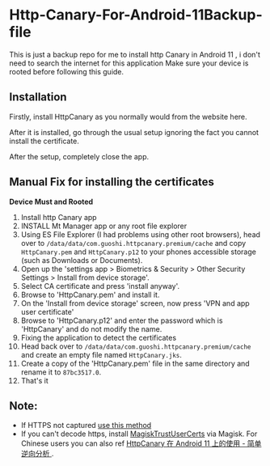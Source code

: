 # Http-Canary-For-Android-11Backup-file
This is just a backup repo for me to install http Canary in Android 11 , i don't need to search the internet for this  application
Make sure your device is rooted before following this guide.



## Installation

Firstly, install HttpCanary as you normally would from the website here.

After it is installed, go through the usual setup ignoring the fact you cannot install the certificate.

After the setup, completely close the app.



## Manual Fix for installing the certificates

**Device Must and Rooted**

1. Install http Canary app
2. INSTALL Mt Manager app or any root file explorer 
3. Using ES File Explorer (I had problems using other root browsers), head over to `/data/data/com.guoshi.httpcanary.premium/cache` and copy `HttpCanary.pem` and `HttpCanary.p12` to your phones accessible storage (such as Downloads or Documents).
4. Open up the 'settings app > Biometrics & Security > Other Security Settings > Install from device storage'.
5. Select CA certificate and press 'install anyway'.
6. Browse to 'HttpCanary.pem' and install it.
7. On the 'Install from device storage' screen, now press 'VPN and app user certificate'
8. Browse to 'HttpCanary.p12' and enter the password which is 'HttpCanary' and do not modify the name.
9. Fixing the application to detect the certificates
10. Head back over to `/data/data/com.guoshi.httpcanary.premium/cache` and create an empty file named `HttpCanary.jks`.
11. Create a copy of the 'HttpCanary.pem' file in the same directory and rename it to `87bc3517.0`.
12. That's it 



## Note:

- If HTTPS not captured [use this method](https://www.reddit.com/r/androidroot/comments/x4lcwb/httpcanary_capture_https_requests_bypass/?utm_medium=android_app&utm_source=share)
- If you can't decode https, install [MagiskTrustUserCerts](https://github.com/NVISOsecurity/MagiskTrustUserCerts) via Magisk. For Chinese users you can also ref [HttpCanary 在 Android 11 上的使用 - 简单逆向分析 ](https://www.cnblogs.com/ercilan/p/14386362.html).
